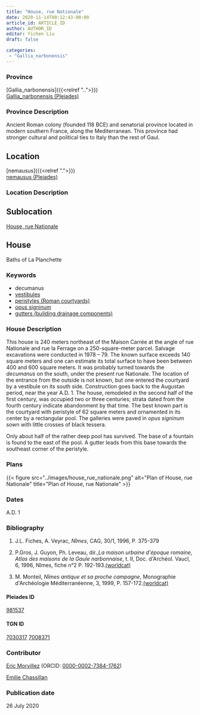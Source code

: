 ```yaml
---
title: "House, rue Nationale"
date: 2020-11-14T00:12:43-00:00
article_id: ARTICLE_ID
author: AUTHOR_ID
editor: Yichen Liu
draft: false

categories:
 - "Gallia_narbonensis"
---
```


### Province

[Gallia_narbonensis]({{<relref "..">}}) \
[Gallia_narbonensis (Pleiades)](https://pleiades.stoa.org/places/981537)

### Province Description

Ancient Roman colony (founded 118 BCE) and senatorial province located in modern southern France, along the Mediterranean. This province had stronger cultural and political ties to Italy than the rest of Gaul.

## Location

[nemausus]({{<relref ".">}}) \
[nemausus (Pleiades)](https://pleiades.stoa.org/places/148142)

### Location Description

<!--### Location Description-->

<!-- LEAVE THIS BLANK FOR NOW -->

## Sublocation

[House, rue Nationale](#)

<!--### Sublocation Description-->

<!-- DESCRIPTION -->

## House

Baths of La Planchette



### Keywords
- decumanus
- [vestibules](http://vocab.getty.edu/page/aat/300083076)
- [peristyles (Roman courtyards)](http://vocab.getty.edu/page/aat/300080971)
- [opus signinum](http://vocab.getty.edu/page/aat/300379969)
- [gutters (building drainage components)](http://vocab.getty.edu/page/aat/300052565)


### House Description


This house is 240 meters northeast of the Maison Carrée at the angle of rue Nationale and rue la Ferrage on a 250-square-meter parcel.  Salvage excavations were conducted in 1978 – 79.  The known surface exceeds 140 square meters and one can estimate its total surface to have been between 400 and 600 square meters.  It was probably turned towards the *decumanus* on the south, under the present rue Nationale.  The location of the entrance from the outside is not known, but one entered the courtyard by a vestibule on its south side.  Construction goes back to the Augustan period, near the year A.D. 1. The house, remodeled in the second half of the first century, was occupied two or three centuries; strata dated from the fourth century indicate abandonment by that time. The best known part is the courtyard with peristyle of 62 square meters and ornamented in its center by a rectangular pool.  The galleries were paved in *opus signinum* sown with little crosses of black tessera.

Only about half of the rather deep pool has survived.  The base of a fountain is found to the east of the pool. A gutter leads from this base towards the southeast corner of the peristyle.



### Plans


{{< figure src="../images/house_rue_nationale.png" alt="Plan of House, rue Nationale" title="Plan of House, rue Nationale" >}}



### Dates
A.D. 1




### Bibliography

1. J.L. Fiches, A. Veyrac, *Nîmes*, CAG, 30/1, 1996,  P. 375-379

2. P.Gros, J. Guyon, Ph. Leveau, dir.,*La maison urbaine d'époque romaine, Atlas des maisons de la Gaule narbonnaise*, t. II, Doc. d'Archéol. Vaucl, 6, 1996, Nîmes, fiche n°2 P. 192-193.[(worldcat)](http://www.worldcat.org/oclc/491576850)

3. M. Monteil, *Nîmes antique et sa proche campagne*, Monographie d'Archéologie Méditerranéenne, 3, 1999, P. 157-172.[(worldcat)](http://www.worldcat.org/oclc/643112972)

#### Pleiades ID

[981537](https://pleiades.stoa.org/places/981537)

#### TGN ID

[7030317](http://vocab.getty.edu/page/tgn/7030317)
[7008371](http://vocab.getty.edu/page/tgn/7008371)

### Contributor

[Eric Morvillez](link) (ORCID: [0000-0002-7384-1762](https://orcid.org/0000-0002-7384-1762))

[Emilie Chassillan](link)
### Publication date

26 July 2020

<!--### Related articles-->

<!-- Links to other related articles. Leave blank for now -->
